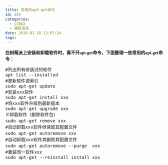 ```yaml
---
title: 常用的apt-get命令
id: 355
categories:
  - LINUX
  - 编程语言
date: 2018-01-28 13:07:24
tags:
---
```


<span style="font-family:Consolas, &quot;background-color:#FFFFFF;">**在树莓派上安装和卸载软件时，离不开apt-get命令，下面整理一些常用的apt-get命令：**</span> 

<pre class="prettyprint lang-bsh">#列出所有安装过的软件
apt list --installed 
#更新软件源索引
sudo apt-get update
#安装xxx软件
sudo apt-get install xxx
#将xxx软件升级到最新版本                      
sudo apt-get upgrade xxx
＃卸载软件（删除软件包）
sudo apt-get remove xxx　　　　　
#自动卸载xxx软件但保留其配置文件
sudo apt-get autoremove xxx     　　　　　
#自动卸载xxx软件其删除其配置文件
sudo apt-get autoremove --purge  xxx　　　　
#重装同一软件xxx
sudo apt-get --reinstall install xxx
　　</pre>